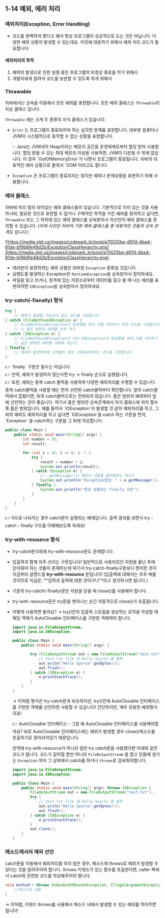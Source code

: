 ## 1-14 예외, 에러 처리



### 예외처리(Exception, Error Handling)

- 코드를 완벽하게 짰다고 해서 항상 프로그램이 성공적으로 도는 것은 아닙니다. 다양한 예외 상황이 발생할 수 있는데요. 이것에 대응하기 위해서 예외 처리 코드가 필요합니다.



#### 예외처리의 목적

1. 예외의 발생으로 인한 실행 중인 프로그램의 비정상 종료를 막기 위해서
2. 개발자에게 알려서 코드를 보완할 수 있도록 하게 위해서



### Thrawable

자바에서는 상속을 이용해서 모든 예외를 표현합니다. 모든 예외 클래스는 `Throwable`의 자손 클래스 입니다.

`Throwable` 에는 크게 두 종류의 자식 클래스가 있습니다.

- `Error` 는 프로그램이 종료되어야 하는 심각한 문제를 표현합니다. 대부분 컴퓨터나 JVM이 시스템적으로 동작할 수 없는 상황을 표현합니다.

  <aside> 💡 Java는 JVM내의 Heap이라는 메모리 공간을 운영체제로부터 할당 받아 사용합니다. 할당 받을 수 있는 최대 메모리 이상을 사용하면, JVM이 다운될 수 밖에 없습니다. 이 경우 `OutOfMemoryError`가 나면서 프로그램이 종료됩니다. 자바의 대표적인 에러 상황으로 줄여서 `OOM`이라고도 합니다.</aside>

- `Exception` 은 프로그램이 종료되지는 않지만 예외나 문제상황을 표현하기 위해 사용합니다.



### 예외 클래스

자바에 미리 정의 되어있는 예외 클래스들이 있습니다. 기본적으로 이미 있는 것을 사용하시되, 필요한 것으로 표현할 수 없거나 구체적인 목적을 가진 예외를 정의하고 싶다면, `Throwable` 또는 그 하위에 있는 예외 클래스를 상속받아서 자신만의 예외 클래스를 정의할 수 있습니다. *(아래 사진은 자바의 기본 예외 클래스들 중 대표적인 것들의 상속 관계도 입니다.)*

![https://media.vlpt.us/images/codepark_kr/post/a70025be-d97d-4ba4-81de-bf9b8fe48d2b/ExceptionClassHierarchy.png](https://media.vlpt.us/images/codepark_kr/post/a70025be-d97d-4ba4-81de-bf9b8fe48d2b/ExceptionClassHierarchy.png)



- 여러분이 표현하려는 예외 상황은 대부분 `Exception` 종류일 것입니다.
- 실행도중 발생하는 Exception은 `RuntimeException`을 상속받아서 정의하세요.
- 파일을 읽고 쓰거나, 원격에 있는 저장소로부터 데이터를 읽고 쓸 때 나는 에러를 표현하려면 `IOException`을 상속받아서 정의하세요.



### try-catch(-fianally) 형식

```java
try {
    // 예외가 발생할 가능성이 있는 코드를 구현합니다.
} catch (FileNotFoundException e) {
    // FileNotFoundException이 발생했을 경우,이를 처리하기 위한 코드를 구현합니다.
    // 더 좁은 범위의 예외를 먼저 적고
} catch (IOException e) {
    // FileNotFoundException이 아닌 IOException이 발생했을 경우,이를 처리하기 위한 코드를 구현합니다.
    // 넓은 범위의 예외를 나중에 적는다.
} finally {
    // 예외의 발생여부에 관계없이 항상 수행되어야하는 코드를 구현합니다.
}
```

<aside> 👉 `finally` 구문은 필수는 아닙니다.</aside>

<aside> 👉 만약, 예외가 발생하지 않는다면 try → finally 순으로 실행됩니다.</aside>

<aside> 👉 또한, 예외는 중복 catch 블럭을 사용하여 다양한 예외처리를 수행할 수 있습니다. 중복 catch블럭을 사용할 때는 먼저 선언된 catch블럭부터 확인합니다. 앞의 catch블럭에서 잡혔다면, 뒤의 catch블럭으로는 전파되지 않습니다. 좁은 범위의 예외부터 앞에 선언하는 것이 좋습니다. 여기서 좁은 범위란 상속관계에서 자식 클래스에 위치 할수록 좁은 범위입니다. 예를 들어서 `IOException`이 발생할 것 같아 예외처리를 하고, 그 외의 예외도 예외처리를 하고 싶다면 `IOException`을 catch 하는 구문을 먼저, `Exception` 을 catch하는 구문을 그 뒤에 작성합니다.</aside>

```java
public class Main {
    public static void main(String[] args) {
        int number = 10;
        int result;

        for (int i = 10; i >= 0; i--) {
            try {
                result = number / i;
                System.out.println(result);
            } catch (Exception e) {
                // .getMessage()는 예외의 내용을 출력해주는 메소드
                System.out.println("Exception발생: " + e.getMessage());
            } finally {
                System.out.println("항상 실행되는 finally 구문");
            }
        }
    }
}
```

<aside>👉 0으로 나눠지는 경우 catch문이 실행되는 예제입니다. 출력 결과를 보면서 try - catch - finally 구조를 이해해보도록 하세요!</aside>



###  try-with-resource 형식

- try-catch문이외에 try-with-resource문도 존재합니다.

- 입출력과 함께 자주 쓰이는 구문입니다! 일반적으로 사용되었던 자원을 끝난 후에 닫아줘야 하는 것들이 존재하는데 여기서 try-catch-finally구문보다 편리한 것이 지금부터 설명드릴 **try-with-resource** 문입니다! (입출력에 대해서는 추후 배울 것이므로 지금은, *"입력과 출력에 대한 것이구나"*라고 생각하시면 됩니다.)

- 기존의 try-catch(-finally)문은 자원을 닫을 때 close()를 사용해야 합니다.

- try-with-resource문은 try문을 벗어나는 순간 자동적으로 close()가 호출됩니다.

- 어떻게 사용하면 될까요? → try()안의 입출력 스트림을 생성하는 로직을 작성할 때 해당 객체가 AutoClosable 인터페이스를 구현한 객체여야 합니다.

  ```java
  import java.io.FileOutputStream;
  import java.io.IOException;
  
  public class Main {
      public static void main(String[] args) {
  
          try (FileOutputStream out = new FileOutputStream("test.txt")) {
              // test.txt file 에 Hello Sparta 를 출력
              out.write("Hello Sparta".getBytes());
              out.flush();
          } catch (IOException e) {
              e.printStackTrace();
          }
      }
  }
  ```

  → 이처럼 형식은 try-catch문과 비슷하지만, try()안에 AutoClosable 인터페이스를 구현한 객체를 선언하면 사용할 수 있습니다! 간단하지만, 매우 유용한 예외형식이죠!

  <aside> 👉 AutoClosable 인터페이스 - 그럼 왜 AutoClosable 인터페이스를 사용해야할까요? 바로 AutoClosable 인터페이스에는 예외가 발생할 경우 close()메소드를 호출하기로 정의되어있기 때문입니다.</aside>

  

  만약에 try-with-resource가 아니라 일반 try catch문을 사용했다면 아래와 같은 코드가 됩니다. 코드가 길어질 뿐만 아니라 `FileOutputStream` 을 열고 닫을때 생기는 `Exception` 까지 그 상위에서 catch를 하거나 `throws`로 감싸줘야합니다.

  ```java
  import java.io.FileOutputStream;
  import java.io.IOException;
  
  public class Main {
      public static void main(String[] args) throws IOException {
          FileOutputStream out = new FileOutputStream("test.txt");
          try {
              // test.txt file 에 Hello Sparta 를 출력
              out.write("Hello Sparta".getBytes());
              out.flush();
          } catch (IOException e) {
              e.printStackTrace();
          }
          out.close();
      }
  }
  ```



### 메소드에서의 예외 선언

catch문을 이용해서 예외처리를 하지 않은 경우, 메소드에 throws로 예외가 발생할 수 있다는 것을 알려주어야 합니다. throws 키워드가 있는 함수를 호출한다면, caller 쪽에서 catch와 관련된 코드를 작성해주어야 합니다.

```java
void method() throws IndexOutOfBoundsException, IllegalArgumentException {
    //메소드의 내용
}
```

→ 이처럼, 키워드 throws를 사용해서 메소드 내에서 발생할 수 있는 예외를 적어주면 됩니다!

